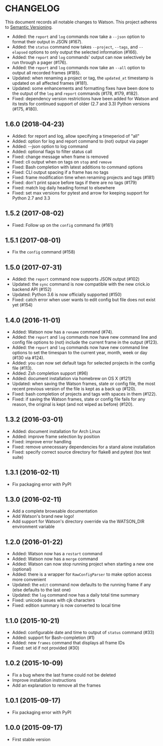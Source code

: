 CHANGELOG
=========

This document records all notable changes to Watson. This project adheres to
[Semantic Versioning](http://semver.org/).

* Added: the `report` and `log` commands now take a `--json` option to
  format their output in JSON (#167).
* Added: the `status` command now takes `--project`, `--tags`, and `--elapsed`
  options to only output the selected information (#166).
* Added: the `report` and `log` commands' output can now selectively be run
  through a pager (#176).
* Added: the `report` and `log` commands now take an `--all` option to output
  all recorded frames (#185).
* Updated: when renaming a project or tag, the `updated_at` timestamp is
  updated on all affected frames (#181).
* Updated: some enhancements and formatting fixes have been done to the output
  of the `log` and `report` commands (#178, #179, #182).
* Fixed: dependency version restrictions have been added for Watson and its
  tests for continued support of older (2.7 and 3.3) Python versions
  (#175, #180).

## 1.6.0 (2018-04-23)

* Added: for report and log, allow specifying a timeperiod of "all"
* Added: option for log and report command to (not) output via pager
* Added: --json option to log command
* Added: optional flags to filter status call
* Fixed: change message when frame is removed
* Fixed: cli output when on tags on `stop` and `remove`
* Fixed: Bash completion with latest additions to command options
* Fixed: CLI output spacing if a frame has no tags
* Fixed: frame modification time when renaming projects and tags (#181)
* Fixed: don't print space before tags if there are no tags (#179)
* Fixed: match log daily heading format to elsewhere
* Fixed: set max versions for pytest and arrow for keeping support for Python 2.7 and 3.3

## 1.5.2 (2017-08-02)

* Fixed: Follow up on the `config` command fix (#161)

## 1.5.1 (2017-08-01)

* Fix the `config` command (#158)

## 1.5.0 (2017-07-31)

* Added: the `report` command now supports JSON output (#102)
* Updated: the `sync` command is now compatible with the new crick.io backend
  API (#152)
* Updated: Python 3.6 is now officially supported (#150)
* Fixed: catch error when user wants to edit config but file does not exist yet
  (#154)

## 1.4.0 (2016-11-01)

* Added: Watson now has a `rename` command (#74).
* Added: the `report` and `log` commands now have new command line and
  config file options to (not) include the current frame in the output (#123).
* Added: the `report` and `log` commands now have new command line options to
  set the timespan to the current year, month, week or day (#130 via #124).
* Added: you can now set default tags for selected projects in the
  config file (#113).
* Added: Zsh completion support (#96)
* Added: document installation via homebrew on OS X (#121)
* Updated: when saving the Watson frames, state or config file, the most recent
  previous version of the file is kept as a back up (#120).
* Fixed: bash completion of projects and tags with spaces in them (#122).
* Fixed: if saving the Watson frames, state or config file fails for any
  reason, the original is kept (and not wiped as before) (#120).

## 1.3.2 (2016-03-01)

* Added: document installation for Arch Linux
* Added: improve frame selection by position
* Fixed: improve error handling
* Fixed: remove unnecessary dependencies for a stand alone installation
* Fixed: specify correct source directory for flake8 and pytest (tox test
  suite)

## 1.3.1 (2016-02-11)

* Fix packaging error with PyPI

## 1.3.0 (2016-02-11)

* Add a complete browsable documentation
* Add Watson's brand new logo!
* Add support for Watson's directory override via the WATSON_DIR environment variable

## 1.2.0 (2016-01-22)

* Added: Watson now has a `restart` command
* Added: Watson now has a `merge` command
* Added: Watson can now stop running project when starting a new one (optional)
* Added: there is a wrapper for `RawConfigParser` to make option access more convenient
* Updated: the `edit` command now defaults to the running frame if any (else defaults to the last one)
* Updated: the `log` command now has a daily total time summary
* Fixed: unicode issues with cjk characters
* Fixed: edition summary is now converted to local time

## 1.1.0 (2015-10-21)

* Added: configurable date and time to output of `status` command (#33)
* Added: support for Bash-completion (#1)
* Added: new `frames` command that displays all frame IDs
* Fixed: set id if not provided (#30)

## 1.0.2 (2015-10-09)

* Fix a bug where the last frame could not be deleted
* Improve installation instructions
* Add an explanation to remove all the frames

## 1.0.1 (2015-09-17)

* Fix packaging error with PyPI

## 1.0.0 (2015-09-17)

* First stable version
